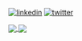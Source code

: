 [![linkedin](https://img.shields.io/badge/linkedin-0A66C2?style=for-the-badge&logo=linkedin&logoColor=white)](www.linkedin.com/in/nina-cunha-0a9a90235)
[![twitter](https://img.shields.io/badge/instagram-5B51D8?style=for-the-badge&logo=instagram&logoColor=white)](https://instagram.com/chaospieces)

<a href="https://github.com/maxykoin">
  <img align="center" src="https://github-readme-stats.vercel.app/api?username=maxykoin&show_icons=true&theme=merko&count_private=true&locale=en"/>
</a>

<a href="https://github.com/maxykoin">
<img align="center" src="https://github-readme-stats.vercel.app/api/top-langs/?username=maxykoin&layout=compact&theme=merko&count_private=true/" />
</a>

